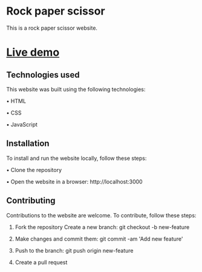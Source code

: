 # Rock paper scissor


This is a rock paper scissor website.


# [Live demo](https://rockpapperscissor.vercel.app/)

## Technologies used


This website was built using the following technologies:

• HTML

• CSS

• JavaScript


## Installation


To install and run the website locally, follow these steps:

• Clone the repository

• Open the website in a browser: http://localhost:3000


## Contributing

Contributions to the website are welcome. To contribute, follow these steps:

1. Fork the repository Create a new branch: git checkout -b new-feature

2. Make changes and commit them: git commit -am 'Add new feature'

3. Push to the branch: git push origin new-feature

4. Create a pull request
